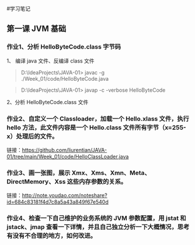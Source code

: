 #学习笔记

## 第一课 JVM 基础

### 作业1、分析 HelloByteCode.class 字节码
1、 编译 java 文件、反编译 class 文件
> D:\IdeaProjects\JAVA-01> javac -g ./Week_01/code/HelloByteCode.java

> D:\IdeaProjects\JAVA-01> javap -c -verbose HelloByteCode

2、分析 HelloByteCode.class 文件

### 作业2、自定义一个 Classloader，加载一个 Hello.xlass 文件，执行 hello 方法，此文件内容是一个 Hello.class 文件所有字节（x=255-x）处理后的文件。

链接：https://github.com/liurentian/JAVA-01/tree/main/Week_01/code/HelloClassLoader.java


### 作业3、画一张图，展示 Xmx、Xms、Xmn、Meta、DirectMemory、Xss 这些内存参数的关系。

链接：http://note.youdao.com/noteshare?id=684c83181f4d7c8a5a43a849f67e540d

### 作业4、检查一下自己维护的业务系统的 JVM 参数配置，用 jstat 和 jstack、jmap 查看一下详情，并且自己独立分析一下大概情况，思考有没有不合理的地方，如何改进。


